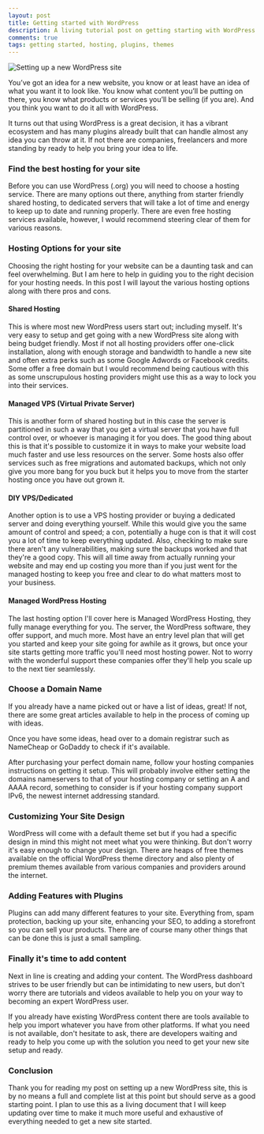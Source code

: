 ```yaml
---
layout: post
title: Getting started with WordPress
description: A living tutorial post on getting starting with WordPress.
comments: true
tags: getting started, hosting, plugins, themes
---
```


![Setting up a new WordPress site](https://cogs.dev/imgs/setup-new-wordpress-site.jpg)

You’ve got an idea for a new website, you know or at least have an idea of what you want it to look like. You know what content you’ll be putting on there, you know what products or services you’ll be selling (if you are). And you think you want to do it all with WordPress.

It turns out that using WordPress is a great decision, it has a vibrant ecosystem and has many plugins already built that can handle almost any idea you can throw at it. If not there are companies, freelancers and more standing by ready to help you bring your idea to life.

### Find the best hosting for your site

Before you can use WordPress (.org) you will need to choose a hosting service. There are many options out there, anything from starter friendly shared hosting, to dedicated servers that will take a lot of time and energy to keep up to date and running properly. There are even free hosting services available, however, I would recommend steering clear of them for various reasons.

### Hosting Options for your site

Choosing the right hosting for your website can be a daunting task and can feel overwhelming. But I am here to help in guiding you to the right decision for your hosting needs. In this post I will layout the various hosting options along with there pros and cons. 

#### Shared Hosting

This is where most new WordPress users start out; including myself. It's very easy to setup and get going with a new WordPress site along with being budget friendly. Most if not all hosting providers offer one-click installation, along with enough storage and bandwidth to handle a new site and often extra perks such as some Google Adwords or Facebook credits. Some offer a free domain but I would recommend being cautious with this as some unscrupulous hosting providers might use this as a way to lock you into their services.

#### Managed VPS (Virtual Private Server)

This is another form of shared hosting but in this case the server is partitioned in such a way that you get a virtual server that you have full control over, or whoever is managing it for you does. The good thing about this is that it's possible to customize it in ways to make your website load much faster and use less resources on the server. Some hosts also offer services such as free migrations and automated backups, which not only give you more bang for you buck but it helps you to move from the starter hosting once you have out grown it.

#### DIY VPS/Dedicated

Another option is to use a VPS hosting provider or buying a dedicated server and doing everything yourself. While this would give you the same amount of control and speed; a con, potentially a huge con is that it will cost you a lot of time to keep everything updated. Also, checking to make sure there aren't any vulnerabilities, making sure the backups worked and that they're a good copy. This will all time away from actually running your website and may end up costing you more than if you just went for the managed hosting to keep you free and clear to do what matters most to your business.

#### Managed WordPress Hosting

The last hosting option I'll cover here is Managed WordPress Hosting, they fully manage everything for you. The server, the WordPress software, they offer support, and much more. Most have an entry level plan that will get you started and keep your site going for awhile as it grows, but once your site starts getting more traffic you'll need most hosting power. Not to worry with the wonderful support these companies offer they'll help you scale up to the next tier seamlessly. 

### Choose a Domain Name

If you already have a name picked out or have a list of ideas, great! If not, there are some great articles available to help in the process of coming up with ideas. 

Once you have some ideas, head over to a domain registrar such as NameCheap or GoDaddy to check if it's available.

After purchasing your perfect domain name, follow your hosting companies instructions on getting it setup. This will probably involve either setting the domains nameservers to that of your hosting company or setting an A and AAAA record, something to consider is if your hosting company support IPv6, the newest internet addressing standard.

### Customizing Your Site Design

WordPress will come with a default theme set but if you had a specific design in mind this might not meet what you were thinking. But don't worry it's easy enough to change your design. There are heaps of free themes available on the official WordPress theme directory and also plenty of premium themes available from various companies and providers around the internet.

### Adding Features with Plugins

Plugins can add many different features to your site. Everything from, spam protection, backing up your site, enhancing your SEO, to adding a storefront so you can sell your products. There are of course many other things that can be done this is just a small sampling.

### Finally it's time to add content

Next in line is creating and adding your content. The WordPress dashboard strives to be user friendly but can be intimidating to new users, but don't worry there are tutorials and videos available to help you on your way to becoming an expert WordPress user.

If you already have existing WordPress content there are tools available to help you import whatever you have from other platforms. If what you need is not available, don't hesitate to ask, there are developers waiting and ready to help you come up with the solution you need to get your new site setup and ready.

### Conclusion

Thank you for reading my post on setting up a new WordPress site, this is by no means a full and complete list at this point but should serve as a good starting point. I plan to use this as a living document that I will keep updating over time to make it much more useful and exhaustive of everything needed to get a new site started.